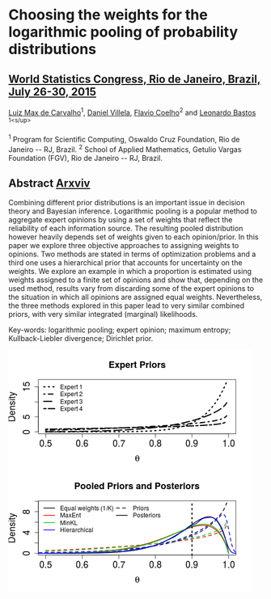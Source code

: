 # Choosing the weights for the logarithmic pooling of probability distributions
## [World Statistics Congress, Rio de Janeiro, Brazil, July 26-30, 2015](http://www.isi2015.org/)
[Luiz Max de Carvalho](http://lmfcarvalho.org/about/)<sup>1</sup>, [Daniel Villela](http://www.procc.fiocruz.br/Members/dvillela), [Flavio Coelho](http://fccoelho.github.io/)<sup>2</sup> and [Leonardo Bastos](http://www.procc.fiocruz.br/Members/lsbastos) <sup>1<s/up>
 
<sup>1</sup> Program for Scientific Computing, Oswaldo Cruz Foundation, Rio de Janeiro -- RJ, Brazil.
<sup>2</sup> School of Applied Mathematics, Getulio Vargas Foundation (FGV), Rio de Janeiro -- RJ, Brazil.



## Abstract [Arxviv](http://arxiv.org/abs/1502.04206)

Combining different prior distributions is an important issue in decision theory and Bayesian inference.
Logarithmic pooling is a popular method to aggregate expert opinions by using a set of weights that reflect the reliability of each information source.
The resulting pooled distribution however heavily depends set of weights given to each opinion/prior.
In this paper we explore three objective approaches to assigning weights to opinions. Two methods are stated in terms of optimization problems and a third one uses a hierarchical prior that accounts for uncertainty on the weights. 
We explore an example in which a proportion is estimated using weights assigned to a finite set of opinions and show that, depending on the used method, results vary from discarding some of the expert opinions to the situation in which all opinions are assigned equal weights.
Nevertheless, the three methods explored in this paper lead to very similar combined priors, with very similar integrated (marginal) likelihoods.

Key-words: logarithmic pooling; expert opinion; maximum entropy; Kullback-Liebler divergence; Dirichlet prior. 

![](figures/priors_&_posteriors.png)
